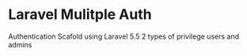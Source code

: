 # Laravel Mulitple Auth
Authentication Scafold using Laravel 5.5 
2 types of privilege users and admins